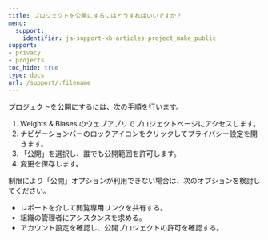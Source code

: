 ```yaml
---
title: プロジェクトを公開にするにはどうすればいいですか？
menu:
  support:
    identifier: ja-support-kb-articles-project_make_public
support:
- privacy
- projects
toc_hide: true
type: docs
url: /support/:filename
---
```


プロジェクトを公開にするには、次の手順を行います。

1. Weights & Biases のウェブアプリでプロジェクトページにアクセスします。
2. ナビゲーションバーのロックアイコンをクリックしてプライバシー設定を開きます。
3. 「公開」を選択し、誰でも公開範囲を許可します。
4. 変更を保存します。

制限により「公開」オプションが利用できない場合は、次のオプションを検討してください。

- レポートを介して閲覧専用リンクを共有する。
- 組織の管理者にアシスタンスを求める。
- アカウント設定を確認し、公開プロジェクトの許可を確認する。